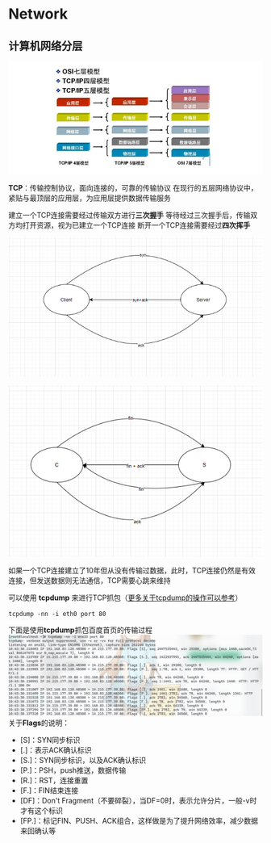 # Network

## 计算机网络分层

![网络分层](./images/各模型计算机网络分层图.jpg)

**TCP**：传输控制协议，面向连接的，可靠的传输协议
在现行的五层网络协议中，紧贴与最顶层的应用层，为应用层提供数据传输服务

建立一个TCP连接需要经过传输双方进行**三次握手**
等待经过三次握手后，传输双方均打开资源，视为已建立一个TCP连接
断开一个TCP连接需要经过**四次挥手**

![三次握手示意图](./images/tcp-三次握手示意图.png)

![四次挥手示意图](./images/TCP四次挥手示意图.png)

如果一个TCP连接建立了10年但从没有传输过数据，此时，TCP连接仍然是有效连接，但发送数据则无法通信，TCP需要心跳来维持



可以使用 **tcpdump** 来进行TCP抓包（[更多关于tcpdump的操作可以参考](https://segmentfault.com/a/1190000019669218)）

```shell
tcpdump -nn -i eth0 port 80
```

下面是使用**tcpdump**抓包百度首页的传输过程
![tcpdum抓包百度](./images/tcpdump抓包baidu.png)
关于**Flags**的说明：
+ [S]：SYN同步标识
+ [.]：表示ACK确认标识
+ [S.]：SYN同步标识，以及ACK确认标识
+ [P.]：PSH，push推送，数据传输
+ [R.]：RST，连接重置
+ [F.]：FIN结束连接
+ [DF]：Don't Fragment（不要碎裂），当DF=0时，表示允许分片，一般-v时才有这个标识
+ [FP.]：标记FIN、PUSH、ACK组合，这样做是为了提升网络效率，减少数据来回确认等
